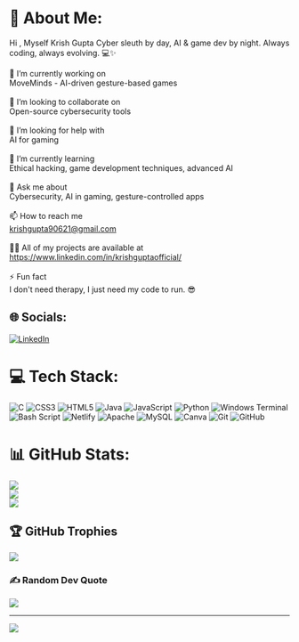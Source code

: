# 💫 About Me:

Hi , Myself Krish Gupta
Cyber sleuth by day, AI & game dev by night. Always coding, always evolving. 💻✨

🔭 I’m currently working on<br>MoveMinds - AI-driven gesture-based games<br><br>👯 I’m looking to collaborate on<br>Open-source cybersecurity tools<br><br>🤝 I’m looking for help with<br>AI for gaming<br><br>🌱 I’m currently learning<br>Ethical hacking, game development techniques, advanced AI<br><br>💬 Ask me about<br>Cybersecurity, AI in gaming, gesture-controlled apps<br><br>📫 How to reach me<br>krishgupta90621@gmail.com<br><br>👨‍💻 All of my projects are available at<br>https://www.linkedin.com/in/krishguptaofficial/<br><br>⚡ Fun fact<br>I don't need therapy, I just need my code to run. 😎<br>


## 🌐 Socials:
[![LinkedIn](https://img.shields.io/badge/LinkedIn-%230077B5.svg?logo=linkedin&logoColor=white)](https://linkedin.com/in/krishguptaofficial) 

# 💻 Tech Stack:
![C](https://img.shields.io/badge/c-%2300599C.svg?style=flat&logo=c&logoColor=white) ![CSS3](https://img.shields.io/badge/css3-%231572B6.svg?style=flat&logo=css3&logoColor=white) ![HTML5](https://img.shields.io/badge/html5-%23E34F26.svg?style=flat&logo=html5&logoColor=white) ![Java](https://img.shields.io/badge/java-%23ED8B00.svg?style=flat&logo=openjdk&logoColor=white) ![JavaScript](https://img.shields.io/badge/javascript-%23323330.svg?style=flat&logo=javascript&logoColor=%23F7DF1E) ![Python](https://img.shields.io/badge/python-3670A0?style=flat&logo=python&logoColor=ffdd54) ![Windows Terminal](https://img.shields.io/badge/Windows%20Terminal-%234D4D4D.svg?style=flat&logo=windows-terminal&logoColor=white) ![Bash Script](https://img.shields.io/badge/bash_script-%23121011.svg?style=flat&logo=gnu-bash&logoColor=white) ![Netlify](https://img.shields.io/badge/netlify-%23000000.svg?style=flat&logo=netlify&logoColor=#00C7B7) ![Apache](https://img.shields.io/badge/apache-%23D42029.svg?style=flat&logo=apache&logoColor=white) ![MySQL](https://img.shields.io/badge/mysql-4479A1.svg?style=flat&logo=mysql&logoColor=white) ![Canva](https://img.shields.io/badge/Canva-%2300C4CC.svg?style=flat&logo=Canva&logoColor=white) ![Git](https://img.shields.io/badge/git-%23F05033.svg?style=flat&logo=git&logoColor=white) ![GitHub](https://img.shields.io/badge/github-%23121011.svg?style=flat&logo=github&logoColor=white)
# 📊 GitHub Stats:
![](https://github-readme-stats.vercel.app/api?username=krish-gupta21&theme=darcula&hide_border=false&include_all_commits=false&count_private=false)<br/>
![](https://github-readme-streak-stats.herokuapp.com/?user=krish-gupta21&theme=darcula&hide_border=false)<br/>
![](https://github-readme-stats.vercel.app/api/top-langs/?username=krish-gupta21&theme=darcula&hide_border=false&include_all_commits=false&count_private=false&layout=compact)

## 🏆 GitHub Trophies
![](https://github-profile-trophy.vercel.app/?username=krish-gupta21&theme=radical&no-frame=false&no-bg=true&margin-w=4)

### ✍️ Random Dev Quote
![](https://quotes-github-readme.vercel.app/api?type=horizontal&theme=tokyonight)

---
[![](https://visitcount.itsvg.in/api?id=krish-gupta21&icon=6&color=4)](https://visitcount.itsvg.in)

<!-- Proudly created with GPRM ( https://gprm.itsvg.in ) -->
